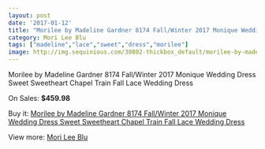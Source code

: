 ```yaml
---
layout: post
date: '2017-01-12'
title: "Morilee by Madeline Gardner 8174 Fall/Winter 2017 Monique Wedding Dress Sweet Sweetheart Chapel Train Fall Lace Wedding Dress"
category: Mori Lee Blu
tags: ["madeline","lace","sweet","dress","morilee"]
image: http://img.sequinious.com/30802-thickbox_default/morilee-by-madeline-gardner-8174-fall-winter-2017-monique-wedding-dress-sweet-sweetheart-chapel-train-fall-lace-wedding-dress.jpg
---
```

Morilee by Madeline Gardner 8174 Fall/Winter 2017 Monique Wedding Dress Sweet Sweetheart Chapel Train Fall Lace Wedding Dress

On Sales: **$459.98**
<a href="https://www.sequinious.com/mori-lee-blu/11104-morilee-by-madeline-gardner-8174-fall-winter-2017-monique-wedding-dress-sweet-sweetheart-chapel-train-fall-lace-wedding-dress.html"><amp-img layout="responsive" width="600" height="600" src="//img.sequinious.com/30802-thickbox_default/morilee-by-madeline-gardner-8174-fall-winter-2017-monique-wedding-dress-sweet-sweetheart-chapel-train-fall-lace-wedding-dress.jpg" alt="Morilee by Madeline Gardner 8174 Fall/Winter 2017 Monique Wedding Dress Sweet Sweetheart Chapel Train Fall Lace Wedding Dress 0" /></a>
<a href="https://www.sequinious.com/mori-lee-blu/11104-morilee-by-madeline-gardner-8174-fall-winter-2017-monique-wedding-dress-sweet-sweetheart-chapel-train-fall-lace-wedding-dress.html"><amp-img layout="responsive" width="600" height="600" src="//img.sequinious.com/30806-thickbox_default/morilee-by-madeline-gardner-8174-fall-winter-2017-monique-wedding-dress-sweet-sweetheart-chapel-train-fall-lace-wedding-dress.jpg" alt="Morilee by Madeline Gardner 8174 Fall/Winter 2017 Monique Wedding Dress Sweet Sweetheart Chapel Train Fall Lace Wedding Dress 1" /></a>
<a href="https://www.sequinious.com/mori-lee-blu/11104-morilee-by-madeline-gardner-8174-fall-winter-2017-monique-wedding-dress-sweet-sweetheart-chapel-train-fall-lace-wedding-dress.html"><amp-img layout="responsive" width="600" height="600" src="//img.sequinious.com/30805-thickbox_default/morilee-by-madeline-gardner-8174-fall-winter-2017-monique-wedding-dress-sweet-sweetheart-chapel-train-fall-lace-wedding-dress.jpg" alt="Morilee by Madeline Gardner 8174 Fall/Winter 2017 Monique Wedding Dress Sweet Sweetheart Chapel Train Fall Lace Wedding Dress 2" /></a>
<a href="https://www.sequinious.com/mori-lee-blu/11104-morilee-by-madeline-gardner-8174-fall-winter-2017-monique-wedding-dress-sweet-sweetheart-chapel-train-fall-lace-wedding-dress.html"><amp-img layout="responsive" width="600" height="600" src="//img.sequinious.com/30804-thickbox_default/morilee-by-madeline-gardner-8174-fall-winter-2017-monique-wedding-dress-sweet-sweetheart-chapel-train-fall-lace-wedding-dress.jpg" alt="Morilee by Madeline Gardner 8174 Fall/Winter 2017 Monique Wedding Dress Sweet Sweetheart Chapel Train Fall Lace Wedding Dress 3" /></a>
<a href="https://www.sequinious.com/mori-lee-blu/11104-morilee-by-madeline-gardner-8174-fall-winter-2017-monique-wedding-dress-sweet-sweetheart-chapel-train-fall-lace-wedding-dress.html"><amp-img layout="responsive" width="600" height="600" src="//img.sequinious.com/30803-thickbox_default/morilee-by-madeline-gardner-8174-fall-winter-2017-monique-wedding-dress-sweet-sweetheart-chapel-train-fall-lace-wedding-dress.jpg" alt="Morilee by Madeline Gardner 8174 Fall/Winter 2017 Monique Wedding Dress Sweet Sweetheart Chapel Train Fall Lace Wedding Dress 4" /></a>

Buy it: [Morilee by Madeline Gardner 8174 Fall/Winter 2017 Monique Wedding Dress Sweet Sweetheart Chapel Train Fall Lace Wedding Dress](https://www.sequinious.com/mori-lee-blu/11104-morilee-by-madeline-gardner-8174-fall-winter-2017-monique-wedding-dress-sweet-sweetheart-chapel-train-fall-lace-wedding-dress.html "Morilee by Madeline Gardner 8174 Fall/Winter 2017 Monique Wedding Dress Sweet Sweetheart Chapel Train Fall Lace Wedding Dress")

View more: [Mori Lee Blu](https://www.sequinious.com/28-mori-lee-blu "Mori Lee Blu")